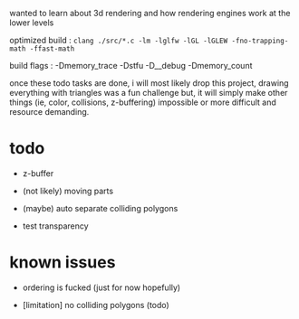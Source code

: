 wanted to learn about 3d rendering and how rendering engines work at the lower levels

optimized build : `clang ./src/*.c -lm -lglfw -lGL -lGLEW -fno-trapping-math -ffast-math`

build flags : -Dmemory_trace -Dstfu -D__debug -Dmemory_count

once these todo tasks are done, i will most likely drop this project, drawing everything with triangles was a fun challenge but,
it will simply make other things (ie, color, collisions, z-buffering) impossible or more difficult and resource demanding.

# todo

- z-buffer

- (not likely) moving parts 

- (maybe) auto separate colliding polygons 

- test transparency 

# known issues

- ordering is fucked (just for now hopefully)

- [limitation] no colliding polygons (todo)
